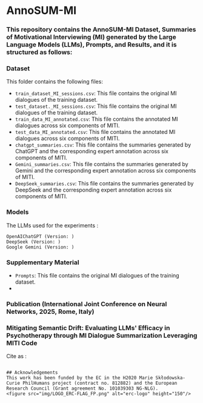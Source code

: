 # AnnoSUM-MI


### This repository contains the AnnoSUM-MI Dataset, Summaries of Motivational Interviewing (MI) generated by the Large Language Models (LLMs), Prompts, and Results, and it is structured as follows:



### Dataset
This folder contains the following files:

* `train_dataset_MI_sessions.csv`: This file contains the original MI dialogues of the training dataset.
* `test_dataset._MI_sessions.csv`: This file contains the original MI dialogues of the training dataset.
* `train_data_MI_annotated.csv`: This file contains the annotated MI dialogues across six components of MITI.
* `test_data_MI_annotated.csv`: This file contains the annotated MI dialogues across six components of MITI.
* `chatgpt_summaries.csv`: This file contains the summaries generated by ChatGPT and the corresponding expert annotation across six components of MITI. 
* `Gemini_summaries.csv`: This file contains the summaries generated by Gemini and the corresponding expert annotation across six components of MITI.
* `DeepSeek_summaries.csv`: This file contains the summaries generated by DeepSeek and the corresponding expert annotation across six components of MITI.

### Models
The LLMs used for the experiments : 
```
OpenAIChatGPT (Version: )
DeepSeek (Version: )
Google Gemini (Version: )
```

### Supplementary Material
* `Prompts`: This file contains the original MI dialogues of the training dataset.
* 
  

### Publication (International Joint Conference on Neural Networks, 2025, Rome, Italy)
### Mitigating Semantic Drift: Evaluating LLMs' Efficacy in Psychotherapy through MI Dialogue Summarization Leveraging MITI Code

Cite as :

```

## Acknowledgements
This work has been funded by the EC in the H2020 Marie Skłodowska-Curie PhilHumans project (contract no. 812882) and the European Research Council (Grant agreement No. 101039303 NG-NLG).
<figure src="img/LOGO_ERC-FLAG_FP.png" alt="erc-logo" height="150"/> 



















